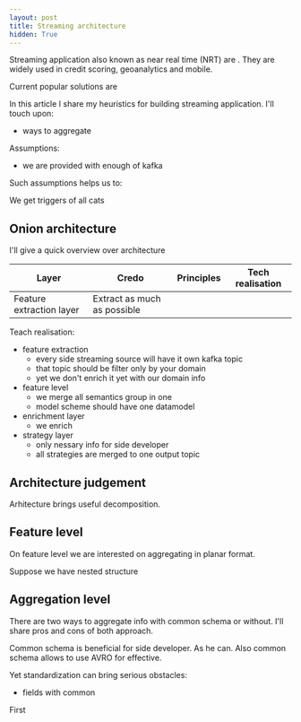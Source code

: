 ```yaml
---
layout: post
title: Streaming architecture
hidden: True
---
```


Streaming application also known as near real time (NRT) are . They are widely used in credit scoring, geoanalytics and mobile.

Current popular solutions are 

In this article I share my heuristics for building streaming application. I'll touch upon:
- ways to aggregate

Assumptions:
- we are provided with enough of kafka

Such assumptions helps us to:


We get triggers of all cats



## Onion architecture

I'll give a quick overview over architecture

|Layer|Credo|Principles|Tech realisation|
|-----|-----|----|----------------|
| Feature extraction layer| Extract as much as possible |

Teach realisation:
- feature extraction
    - every side streaming source will have it own kafka topic
    - that topic should be filter only by your domain
    - yet we don't enrich it yet with our domain info
- feature level
    - we merge all semantics group in one
    - model scheme should have one datamodel
- enrichment layer 
    - we enrich 
- strategy layer
    - only nessary info for side developer
    - all strategies are merged to one output topic 



## Architecture judgement

Arhitecture brings useful decomposition.


## Feature level

On feature level we are interested on aggregating in planar format.

Suppose we have nested structure

## Aggregation level

There are two ways to aggregate info with common schema or without. I'll share pros and cons of both approach.

Common schema is beneficial for side developer. As he can. Also common schema allows to use AVRO for effective.

Yet standardization can bring serious obstacles:
- fields with common 

First 

